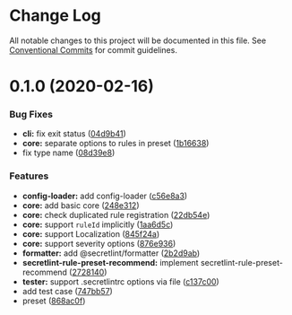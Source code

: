 # Change Log

All notable changes to this project will be documented in this file.
See [Conventional Commits](https://conventionalcommits.org) for commit guidelines.

# 0.1.0 (2020-02-16)


### Bug Fixes

* **cli:** fix exit status ([04d9b41](https://github.com/secretlint/secretlint/commit/04d9b412fe60eb638d0cb131d95ed4dcfcc4c11a))
* **core:** separate options to rules in preset ([1b16638](https://github.com/secretlint/secretlint/commit/1b166380b8174b1e474aab05a9c1e4b4f6bb0d1a))
* fix type name ([08d39e8](https://github.com/secretlint/secretlint/commit/08d39e8fb8ce8c4eb7a8ac8087e7da969e3afa8b))


### Features

* **config-loader:** add config-loader ([c56e8a3](https://github.com/secretlint/secretlint/commit/c56e8a3b8f2b1dc5fc6b3306dbd3ef496b31feb5))
* **core:** add basic core ([248e312](https://github.com/secretlint/secretlint/commit/248e3128d09fc73a3d0b247f56ee0c71ee01dae2))
* **core:** check duplicated rule registration ([22db54e](https://github.com/secretlint/secretlint/commit/22db54eea6410f2a64b66c45697d9acdd869698c))
* **core:** support `ruleId` implicitly ([1aa6d5c](https://github.com/secretlint/secretlint/commit/1aa6d5c90c9b62714e45e0b997be6a20c56a208b))
* **core:** support Localization ([845f24a](https://github.com/secretlint/secretlint/commit/845f24a2a5ba1af39a3da8c2b5d487f3f4e6c313))
* **core:** support severity options ([876e936](https://github.com/secretlint/secretlint/commit/876e9360c324232aeade50fd7767fe8bd08907a5))
* **formatter:** add @secretlint/formatter ([2b2d9ab](https://github.com/secretlint/secretlint/commit/2b2d9abe693848c3271abbdb9845feefed582a1e))
* **secretlint-rule-preset-recommend:** implement secretlint-rule-preset-recommend ([2728140](https://github.com/secretlint/secretlint/commit/27281404717565a6bcea4749bb047cf0d6b777ed))
* **tester:** support .secretlintrc options via file ([c137c00](https://github.com/secretlint/secretlint/commit/c137c00829d6ee903d0e81894e0d343fff94f089))
* add test case ([747bb57](https://github.com/secretlint/secretlint/commit/747bb57f7ccffd220e3118a4fa45bfd2c277e21a))
* preset ([868ac0f](https://github.com/secretlint/secretlint/commit/868ac0f2526217e04a774a48c26d90a89937cee2))
